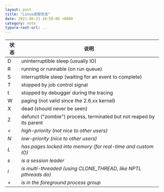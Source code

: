 ```yaml
---
layout: post
title: "Linux进程状态"
date: 2021-06-23 10:59:00 +0800
category: note
typora-root-url: ..
---
```


| 状态 | 说明                                                         |
| ---- | ------------------------------------------------------------ |
| D    | uninterruptible sleep (usually IO)                           |
| R    | running or runnable (on run queue)                           |
| S    | interruptible sleep (waiting for an event to complete)       |
| T    | stopped by job control signal                                |
| t    | stopped by debugger during the tracing                       |
| W    | paging (not valid since the 2.6.xx kernel)                   |
| X    | dead (should never be seen)                                  |
| Z    | defunct ("zombie") process, terminated but not reaped by its parent |
| *<*  | *high-priority (not nice to other users)*                    |
| *N*  | *low-priority (nice to other users)*                         |
| *L*  | *has pages locked into memory (for real-time and custom IO)* |
| *s*  | *is a session leader*                                        |
| *l*  | *is multi-threaded (using CLONE_THREAD, like NPTL pthreads do)* |
| *+*  | *is in the foreground process group*                         |

